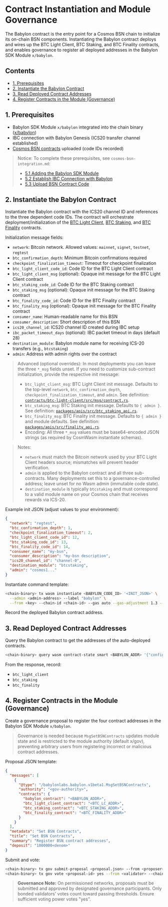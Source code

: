 # Contract Instantiation and Module Governance

The Babylon contract is the entry point for a Cosmos BSN chain to initialize its on-chain BSN components. 
Instantiating the Babylon contract deploys and wires up the BTC Light Client, BTC Staking, and BTC Finality contracts, 
and enables governance to register all deployed addresses in the Babylon SDK Module `x/babylon`.

## Contents

- [1. Prerequisites](#1-prerequisites)
- [2. Instantiate the Babylon Contract](#2-instantiate-the-babylon-contract)
- [3. Read Deployed Contract Addresses](#3-read-deployed-contract-addresses)
- [4. Register Contracts in the Module (Governance)](#4-register-contracts-in-the-module-governance)

## 1. Prerequisites

- Babylon SDK Module `x/babylon` integrated into the chain binary ([x/babylon](https://github.com/babylonlabs-io/babylon-sdk/tree/v0.12.0/x/babylon))
- IBC connection with Babylon Genesis (ICS20 transfer channel established)
- [Cosmos BSN contracts](../contracts/) uploaded (code IDs recorded)

> Notice: To complete these prerequisites, see `cosmos-bsn-integration.md`:
> - [5.1 Adding the Babylon SDK Module](./cosmos-bsn-integration.md#51-adding-the-babylon-sdk-module)
> - [5.2 Establish IBC Connection with Babylon](./cosmos-bsn-integration.md#52-establish-ibc-connection-with-babylon)
> - [5.3 Upload BSN Contract Code](./cosmos-bsn-integration.md#53-upload-bsn-contract-code)

## 2. Instantiate the Babylon Contract

Instantiate the Babylon contract with the ICS20 channel ID and references to the
three dependent code IDs. The contract will orchestrate
deployment/initialization of the [BTC Light Client](../contracts/btc-light-client/), 
[BTC Staking](../contracts/btc-staking/), and [BTC Finality](../contracts/btc-finality/)
contracts.

Initialization message fields:
- `network`: Bitcoin network. Allowed values: `mainnet`, `signet`, `testnet`, `regtest`
- `btc_confirmation_depth`: Minimum Bitcoin confirmations required
- `checkpoint_finalization_timeout`: Timeout for checkpoint finalization
- `btc_light_client_code_id`: Code ID for the BTC Light Client contract
- `btc_light_client_msg` (optional): Opaque init message for the BTC Light Client contract
- `btc_staking_code_id`: Code ID for the BTC Staking contract
- `btc_staking_msg` (optional): Opaque init message for the BTC Staking contract
- `btc_finality_code_id`: Code ID for the BTC Finality contract
- `btc_finality_msg` (optional): Opaque init message for the BTC Finality contract
- `consumer_name`: Human-readable name for this BSN
- `consumer_description`: Short description of this BSN
- `ics20_channel_id`: ICS20 channel ID created during IBC setup
- `ibc_packet_timeout_days` (optional): IBC packet timeout in days (default 28)
- `destination_module`: Babylon module name for receiving ICS-20 transfers (e.g., `btcstaking`)
- `admin`: Address with admin rights over the contract

> Advanced (optional overrides): In most deployments you can leave the three
> `*_msg` fields unset. If you need to customize sub-contract initialization,
> provide the respective init message:
> - `btc_light_client_msg`: BTC Light Client init message. Defaults to the
>   top-level `network`, `btc_confirmation_depth`,
>   `checkpoint_finalization_timeout`, and `admin`. See definition:
>   [`contracts/btc-light-client/src/msg/contract.rs`](../contracts/btc-light-client/src/msg/contract.rs).
> - `btc_staking_msg`: BTC Staking init message. Defaults to `{ admin }`. See
>   definition:
>   [`packages/apis/src/btc_staking_api.rs`](../packages/apis/src/btc_staking_api.rs).
> - `btc_finality_msg`: BTC Finality init message. Defaults to `{ admin }` and
>   module defaults. See definition:
>   [`packages/apis/src/finality_api.rs`](../packages/apis/src/finality_api.rs).
> - Encoding: All three `*_msg` values must be base64-encoded JSON strings (as
>   required by CosmWasm instantiate schemas).

> Notes:
> - `network` must match the Bitcoin network used by your BTC Light Client
>   headers source; mismatches will prevent header verification.
> - `admin` is applied to the Babylon contract and all three sub-contracts. Many
>   deployments set this to a governance-controlled address; leave unset for no
>   Wasm admin (immutable code state).
> - `destination_module` is typically `btcstaking` and must correspond to a
>   valid module name on your Cosmos chain that receives rewards via ICS-20.

Example init JSON (adjust values to your environment):

```json
{
  "network": "regtest",
  "btc_confirmation_depth": 1,
  "checkpoint_finalization_timeout": 2,
  "btc_light_client_code_id": 12,
  "btc_staking_code_id": 13,
  "btc_finality_code_id": 14,
  "consumer_name": "my-bsn",
  "consumer_description": "my-bsn description",
  "ics20_channel_id": "channel-0",
  "destination_module": "btcstaking",
  "admin": "cosmos1..."
}
```

Instantiate command template:

```bash
<chain-binary> tx wasm instantiate <BABYLON_CODE_ID> '<INIT_JSON>' \
  --admin <admin-address> --label "babylon" \
  --from <key> --chain-id <chain-id> --gas auto --gas-adjustment 1.3 --gas-prices 0.01<denom> -y
```

Record the deployed Babylon contract address.

## 3. Read Deployed Contract Addresses

Query the Babylon contract to get the addresses of the auto-deployed contracts.

```bash
<chain-binary> query wasm contract-state smart <BABYLON_ADDR> '{"config":{}}' -o json
```

From the response, record:
- `btc_light_client`
- `btc_staking`
- `btc_finality`

## 4. Register Contracts in the Module (Governance)

Create a governance proposal to register the four contract addresses in the Babylon SDK Module `x/babylon`.

> Governance is needed because `MsgSetBSNContracts` updates module state and is
> restricted to the module authority (default x/gov), preventing arbitrary users
> from registering incorrect or malicious contract addresses.

Proposal JSON template:

```json
{
  "messages": [
    {
      "@type": "/babylonlabs.babylon.v1beta1.MsgSetBSNContracts",
      "authority": "<gov-authority>",
      "contracts": {
        "babylon_contract": "<BABYLON_ADDR>",
        "btc_light_client_contract": "<BTC_LC_ADDR>",
        "btc_staking_contract": "<BTC_STAKING_ADDR>",
        "btc_finality_contract": "<BTC_FINALITY_ADDR>"
      }
    }
  ],
  "metadata": "Set BSN Contracts",
  "title": "Set BSN Contracts",
  "summary": "Register BSN contract addresses",
  "deposit": "1000000<denom>"
}
```

Submit and vote:

```bash
<chain-binary> tx gov submit-proposal <proposal.json> --from <proposer> --chain-id <chain-id> --fees 100000<denom> -y
<chain-binary> tx gov vote <proposal-id> yes --from <validator> --chain-id <chain-id> --fees 50000<denom> -y
```

> **Governance Note:** On permissioned networks, proposals must be submitted and
> approved by designated governance participants. Only bonded validators' votes count
> toward passing thresholds. Ensure sufficient voting power votes "yes".